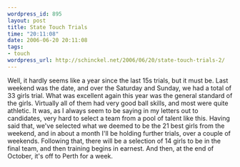 ```yaml
--- 
wordpress_id: 895
layout: post
title: State Touch Trials
time: "20:11:08"
date: 2006-06-20 20:11:08
tags: 
- touch
wordpress_url: http://schinckel.net/2006/06/20/state-touch-trials-2/
---
```

Well, it hardly seems like a year since the last 15s trials, but it must be. Last weekend was the date, and over the Saturday and Sunday, we had a total of 33 girls trial. What was excellent again this year was the general standard of the girls. Virtually all of them had very good ball skills, and most were quite athletic. It was, as I always seem to be saying in my letters out to candidates, very hard to select a team from a pool of talent like this. Having said that, we've selected what we deemed to be the 21 best girls from the weekend, and in about a month I'll be holding further trials, over a couple of weekends. Following that, there will be a selection of 14 girls to be in the final team, and then training begins in earnest. And then, at the end of October, it's off to Perth for a week. 
